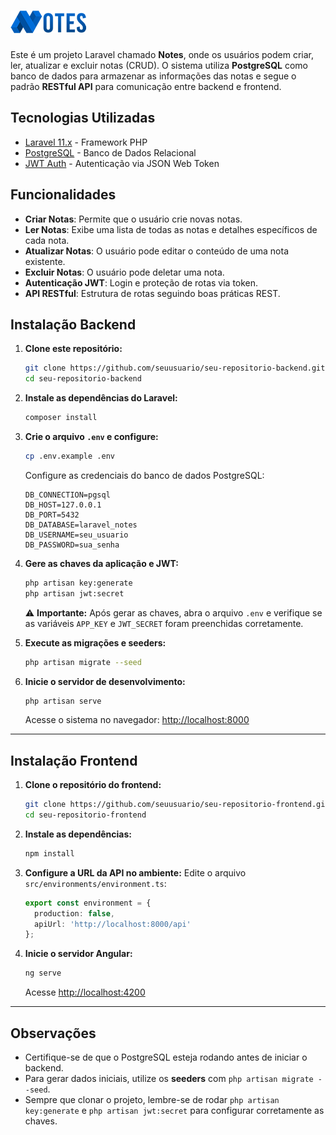# ![Logo](public/assets/images/logo.png)

Este é um projeto Laravel chamado **Notes**, onde os usuários podem criar, ler, atualizar e excluir notas (CRUD). O sistema utiliza **PostgreSQL** como banco de dados para armazenar as informações das notas e segue o padrão **RESTful API** para comunicação entre backend e frontend.

## Tecnologias Utilizadas

* [Laravel 11.x](https://laravel.com/) - Framework PHP
* [PostgreSQL](https://www.postgresql.org/) - Banco de Dados Relacional
* [JWT Auth](https://jwt.io/) - Autenticação via JSON Web Token

## Funcionalidades

* **Criar Notas**: Permite que o usuário crie novas notas.
* **Ler Notas**: Exibe uma lista de todas as notas e detalhes específicos de cada nota.
* **Atualizar Notas**: O usuário pode editar o conteúdo de uma nota existente.
* **Excluir Notas**: O usuário pode deletar uma nota.
* **Autenticação JWT**: Login e proteção de rotas via token.
* **API RESTful**: Estrutura de rotas seguindo boas práticas REST.

## Instalação Backend

1. **Clone este repositório:**

   ```bash
   git clone https://github.com/seuusuario/seu-repositorio-backend.git
   cd seu-repositorio-backend
   ```

2. **Instale as dependências do Laravel:**

   ```bash
   composer install
   ```

3. **Crie o arquivo `.env` e configure:**

   ```bash
   cp .env.example .env
   ```

   Configure as credenciais do banco de dados PostgreSQL:

   ```env
   DB_CONNECTION=pgsql
   DB_HOST=127.0.0.1
   DB_PORT=5432
   DB_DATABASE=laravel_notes
   DB_USERNAME=seu_usuario
   DB_PASSWORD=sua_senha
   ```

4. **Gere as chaves da aplicação e JWT:**

   ```bash
   php artisan key:generate
   php artisan jwt:secret
   ```

   ⚠️ **Importante:** Após gerar as chaves, abra o arquivo `.env` e verifique se as variáveis `APP_KEY` e `JWT_SECRET` foram preenchidas corretamente.

5. **Execute as migrações e seeders:**

   ```bash
   php artisan migrate --seed
   ```

6. **Inicie o servidor de desenvolvimento:**

   ```bash
   php artisan serve
   ```

   Acesse o sistema no navegador: [http://localhost:8000](http://localhost:8000)

---

## Instalação Frontend

1. **Clone o repositório do frontend:**

   ```bash
   git clone https://github.com/seuusuario/seu-repositorio-frontend.git
   cd seu-repositorio-frontend
   ```

2. **Instale as dependências:**

   ```bash
   npm install
   ```

3. **Configure a URL da API no ambiente:**
   Edite o arquivo `src/environments/environment.ts`:

   ```ts
   export const environment = {
     production: false,
     apiUrl: 'http://localhost:8000/api'
   };
   ```

4. **Inicie o servidor Angular:**

   ```bash
   ng serve
   ```

   Acesse [http://localhost:4200](http://localhost:4200)

---

## Observações

* Certifique-se de que o PostgreSQL esteja rodando antes de iniciar o backend.
* Para gerar dados iniciais, utilize os **seeders** com `php artisan migrate --seed`.
* Sempre que clonar o projeto, lembre-se de rodar `php artisan key:generate` e `php artisan jwt:secret` para configurar corretamente as chaves.
